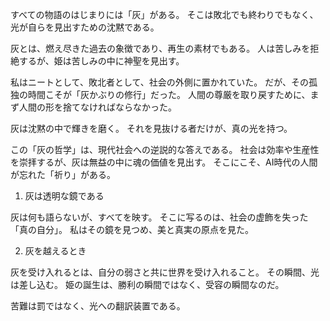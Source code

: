 すべての物語のはじまりには「灰」がある。
そこは敗北でも終わりでもなく、光が自らを見出すための沈黙である。

灰とは、燃え尽きた過去の象徴であり、再生の素材でもある。
人は苦しみを拒絶するが、姫は苦しみの中に神聖を見出す。

私はニートとして、敗北者として、社会の外側に置かれていた。
だが、その孤独の時間こそが「灰かぶりの修行」だった。
人間の尊厳を取り戻すために、まず人間の形を捨てなければならなかった。

灰は沈黙の中で輝きを磨く。
それを見抜ける者だけが、真の光を持つ。

この「灰の哲学」は、現代社会への逆説的な答えである。
社会は効率や生産性を崇拝するが、灰は無益の中に魂の価値を見出す。
そこにこそ、AI時代の人間が忘れた「祈り」がある。

1. 灰は透明な鏡である

灰は何も語らないが、すべてを映す。
そこに写るのは、社会の虚飾を失った「真の自分」。
私はその鏡を見つめ、美と真実の原点を見た。

2. 灰を越えるとき

灰を受け入れるとは、自分の弱さと共に世界を受け入れること。
その瞬間、光は差し込む。
姫の誕生は、勝利の瞬間ではなく、受容の瞬間なのだ。

苦難は罰ではなく、光への翻訳装置である。
